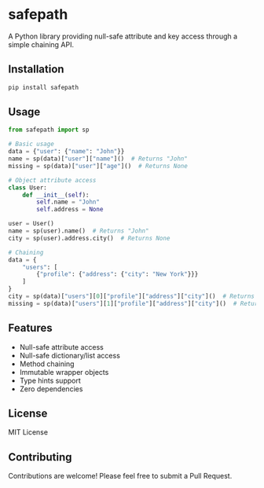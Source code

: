 # safepath

A Python library providing null-safe attribute and key access through a simple chaining API.

## Installation

```bash
pip install safepath
```

## Usage

```python
from safepath import sp

# Basic usage
data = {"user": {"name": "John"}}
name = sp(data)["user"]["name"]()  # Returns "John"
missing = sp(data)["user"]["age"]()  # Returns None

# Object attribute access
class User:
    def __init__(self):
        self.name = "John"
        self.address = None

user = User()
name = sp(user).name()  # Returns "John"
city = sp(user).address.city()  # Returns None

# Chaining
data = {
    "users": [
        {"profile": {"address": {"city": "New York"}}}
    ]
}
city = sp(data)["users"][0]["profile"]["address"]["city"]()  # Returns "New York"
missing = sp(data)["users"][1]["profile"]["address"]["city"]()  # Returns None
```

## Features

- Null-safe attribute access
- Null-safe dictionary/list access
- Method chaining
- Immutable wrapper objects
- Type hints support
- Zero dependencies

## License

MIT License

## Contributing

Contributions are welcome! Please feel free to submit a Pull Request.